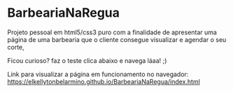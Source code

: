 # BarbeariaNaRegua
Projeto pessoal em html5/css3 puro com a finalidade de apresentar uma página de uma barbearia que o cliente consegue visualizar e agendar o seu corte,

Ficou curioso? faz o teste clica abaixo e navega láaa! ;)


Link para visualizar a página em funcionamento no navegador: https://elkellytonbelarmino.github.io/BarbeariaNaRegua/index.html
